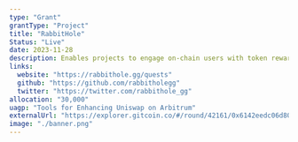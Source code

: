 ```yaml
---
type: "Grant"
grantType: "Project"
title: "RabbitHole"
Status: "Live"
date: 2023-11-28
description: Enables projects to engage on-chain users with token rewards; Quest Terminal for no-code quest deployment; RabbitHole platform for participation.
links:
  website: "https://rabbithole.gg/quests"
  github: "https://github.com/rabbitholegg"
  twitter: "https://twitter.com/rabbithole_gg"
allocation: "30,000"
uagp: "Tools for Enhancing Uniswap on Arbitrum"
externalUrl: "https://explorer.gitcoin.co/#/round/42161/0x6142eedc06d80f3b362ce43b4ac52fad679dc850/0x6142eedc06d80f3b362ce43b4ac52fad679dc850-16"
image: "./banner.png"
---
```

